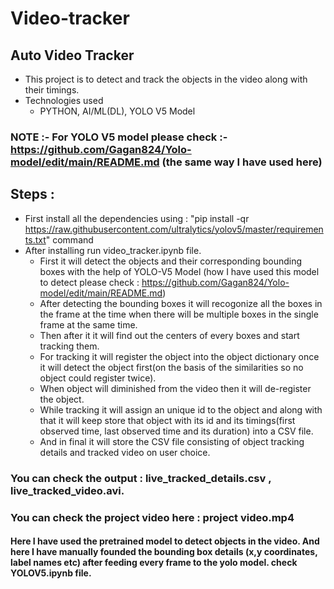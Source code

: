 # Video-tracker

## Auto Video Tracker
- This project is to detect and track the objects in the video along with their timings.
- Technologies used 
  - PYTHON, AI/ML(DL), YOLO V5 Model
### NOTE :-  For YOLO V5 model please check :-https://github.com/Gagan824/Yolo-model/edit/main/README.md (the same way I have used here)
## Steps :
- First install all the dependencies using : "pip install -qr https://raw.githubusercontent.com/ultralytics/yolov5/master/requirements.txt" command
- After installing run video_tracker.ipynb file.
  - First it will detect the objects and their corresponding bounding boxes with the help of YOLO-V5 Model (how I have used this model to detect please check : https://github.com/Gagan824/Yolo-model/edit/main/README.md)
  - After detecting the bounding boxes it will recogonize all the boxes in the frame at the time when there will be multiple boxes in the single frame at the same time.
  - Then after it it will find out the centers of every boxes and start tracking them.
  - For tracking it will register the object into the object dictionary once it will detect the object first(on the basis of the similarities so no object could register twice).
  - When object will diminished from the video then it will de-register the object.
  - While tracking it will assign an unique id to the object and along with that it will keep store that object with its id and its timings(first observed time, last observed time and its duration) into a CSV file.
  - And in final it will store the CSV file consisting of object tracking details and tracked video on user choice.
  
### You can check the output : live_tracked_details.csv , live_tracked_video.avi.

### You can check the project video here : project video.mp4

#### Here I have used the pretrained model to detect objects in the video. And here I have manually founded the bounding box details (x,y coordinates, label names etc) after feeding every frame to the yolo model. check YOLOV5.ipynb file.

